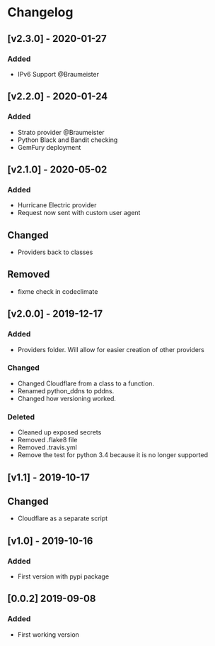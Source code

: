 <!-- markdownlint-disable MD024 -->

# Changelog

## [v2.3.0] - 2020-01-27

### Added

  - IPv6 Support @Braumeister

## [v2.2.0] - 2020-01-24

### Added

  - Strato provider @Braumeister
  - Python Black and Bandit checking
  - GemFury deployment

## [v2.1.0] - 2020-05-02

### Added

  - Hurricane Electric provider
  - Request now sent with custom user agent

## Changed

  - Providers back to classes

## Removed

  - fixme check in codeclimate

## [v2.0.0] - 2019-12-17

### Added

  - Providers folder. Will allow for easier creation of other providers

### Changed

  - Changed Cloudflare from a class to a function.
  - Renamed python_ddns to pddns.
  - Changed how versioning worked.

### Deleted

  - Cleaned up exposed secrets
  - Removed .flake8 file
  - Removed .travis.yml
  - Remove the test for python 3.4 because it is no longer supported

## [v1.1] - 2019-10-17

## Changed

  - Cloudflare as a separate script

## [v1.0] - 2019-10-16

### Added

  - First version with pypi package

## [0.0.2] 2019-09-08

### Added

- First working version
